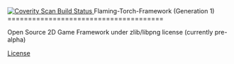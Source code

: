 <a href="https://scan.coverity.com/projects/3228">
  <img alt="Coverity Scan Build Status"
       src="https://scan.coverity.com/projects/3228/badge.svg"/>
</a>
Flaming-Torch-Framework (Generation 1)
======================================

Open Source 2D Game Framework under zlib/libpng license (currently pre-alpha)

[License](Licenses.md)
